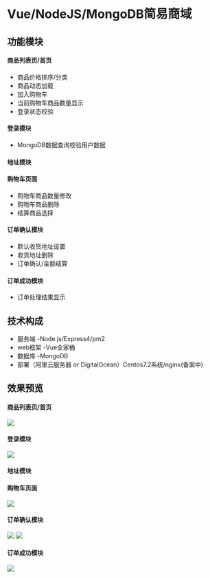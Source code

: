 # Vue/NodeJS/MongoDB简易商域

## 功能模块

#### 商品列表页/首页

* 商品价格排序/分类
* 商品动态加载
* 加入购物车
* 当前购物车商品数量显示
* 登录状态校验

#### 登录模块

* MongoDB数据查询校验用户数据

#### 地址模块

#### 购物车页面

* 购物车商品数量修改
* 购物车商品删除
* 结算商品选择

#### 订单确认模块

* 默认收货地址设置
* 收货地址删除
* 订单确认/金额结算

#### 订单成功模块

* 订单处理结果显示

## 技术构成

* 服务端 -Node.js/Express4/pm2
* web框架 -Vue全家桶
* 数据库 -MongoDB
* 部署（阿里云服务器 or DigitalOcean）Centos7.2系统/nginx(备案中)
## 效果预览

#### 商品列表页/首页

![](https://i.imgur.com/HPsUdZW.gif)

#### 登录模块

![](https://i.imgur.com/NDiteiK.gif)

#### 地址模块

#### 购物车页面

![](https://i.imgur.com/J9WySZG.gif)

#### 订单确认模块

![](https://i.imgur.com/OpTQw2R.gif)
![](https://i.imgur.com/RO6U3Bi.gif)
#### 订单成功模块

![](https://i.imgur.com/TxB4rlL.gif)



